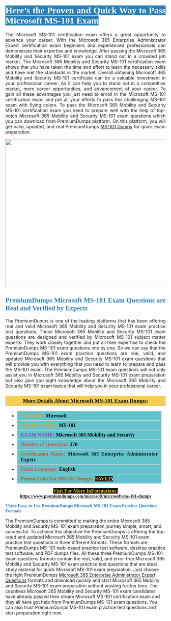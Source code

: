 <h1 style="text-align: justify;"><span style="color:#ffffff;"><span style="font-family:Georgia,serif;"><strong><span style="background-color:#2980b9;">Here’s the Proven and Quick Way to Pass Microsoft MS-101 Exam</span></strong></span></span></h1>

<p style="text-align: justify;">The Microsoft MS-101 certification exam offers a great opportunity to advance your career. With the Microsoft 365 Enterprise Administrator Expert certification exam beginners and experienced professionals can demonstrate their expertise and knowledge. After passing the Microsoft 365 Mobility and Security MS-101 exam you can stand out in a crowded job market. The Microsoft 365 Mobility and Security MS-101 certification exam shows that you have taken the time and effort to learn the necessary skills and have met the standards in the market. Overall obtaining Microsoft 365 Mobility and Security MS-101 certificate can be a valuable investment in your professional career. As it can help you to stand out in a competitive market, more career opportunities, and advancement of your career. To gain all these advantages you just need to enroll in the Microsoft MS-101 certification exam and put all your efforts to pass this challenging MS-101 exam with flying colors. To pass the Microsoft 365 Mobility and Security MS-101 certification exam you need to prepare well with the help of top-notch Microsoft 365 Mobility and Security MS-101 exam questions which you can download from PremiumDumps platform. On this platform, you will get valid, updated, and real PremiumDumps <a href="https://www.premiumdumps.com/microsoft/microsoft-ms-101-dumps">MS-101 Dumps</a> for quick exam preparation.</p>

<p style="text-align: center;"><a href="https://www.premiumdumps.com/microsoft/microsoft-ms-101-dumps"><img alt="" src="https://i.imgur.com/KJGzbJ2.jpeg" style="width: 700px; height: 465px;" /></a></p>

<h2 style="text-align: justify;"><span style="color:#2980b9;"><span style="font-family:Georgia,serif;"><strong>PremiumDumps Microsoft MS-101 Exam Questions are Real and Verified by Experts</strong></span></span></h2>

<p style="text-align: justify;">The PremiumDumps is one of the leading platforms that has been offering real and valid Microsoft 365 Mobility and Security MS-101 exam practice test questions. These Microsoft 365 Mobility and Security MS-101 exam questions are designed and verified by Microsoft MS-101 subject matter experts. They work closely together and put all their expertise to check the PremiumDumps MS-101 exam questions one by one. So we can say that the PremiumDumps MS-101 exam practice questions are real, valid, and updated Microsoft 365 Mobility and Security MS-101 exam questions that will provide you with everything that you need to learn to prepare and pass the MS-101 exam. The PremiumDumps MS-101 exam questions will not only assist you in Microsoft 365 Mobility and Security MS-101 exam preparation but also give you sight knowledge about the Microsoft 365 Mobility and Security MS-101 exam topics that will help you in your professional career.</p>

<h3 style="background: #f7ce50; border: 1px solid rgb(204, 204, 204); padding: 5px 10px; text-align: center;"><span style="font-family:Georgia,serif;"><u><u><span style="color:#000000;"><span style="font-size:11pt"><span style="line-height:normal"><b><span style="font-size:13.0pt"><span cambria="">More Details About Microsoft MS-101 Exam Dumps:</span></span></b></span></span></span></u></u></span></h3>

<ul>
	<li style="margin:0cm 10pt">
	<div style="background:#61c4cd; border: 1px solid rgb(204, 204, 204); padding: 5px 10px; text-align: justify;"><span style="font-family:Georgia,serif;"><span style="font-size:11pt"><span style="line-height:normal"><b><span style="font-size:12.0pt"><span new="" roman="" times=""><span style="color:#f39c12;">VENDOR:</span> <span style="color:#000000;">Microsoft</span></span></span></b></span></span></span></div>
	</li>
	<li style="margin:0cm 10pt">
	<div style="background: #61c4cd; border: 1px solid rgb(204, 204, 204); padding: 5px 10px; text-align: justify;"><span style="font-family:Georgia,serif;"><span style="font-size:11pt"><span style="line-height:normal"><b><span style="font-size:12.0pt"><span new="" roman="" times=""><span style="color:#f39c12;">EXAM CCODE:</span> <span style="color:#000000;">MS-101</span></span></span></b></span></span></span></div>
	</li>
	<li style="margin:0cm 10pt">
	<div style="background: #61c4cd; border: 1px solid rgb(204, 204, 204); padding: 5px 10px; text-align: justify;"><span style="font-family:Georgia,serif;"><span style="font-size:11pt"><span style="line-height:normal"><b><span style="font-size:12.0pt"><span new="" roman="" times=""><span style="color:#8e44ad;">EXAM NAME:</span> <span style="color:#000000;">Microsoft 365 Mobility and Security</span></span></span></b></span></span></span></div>
	</li>
	<li style="margin:0cm 10pt">
	<div style="background: #61c4cd; border: 1px solid rgb(204, 204, 204); padding: 5px 10px;"><span style="font-family:Georgia,serif;"><span style="font-size:11pt"><span style="line-height:normal"><b><span style="font-size:12.0pt"><span new="" roman="" times=""><span style="color:#e74c3c;">Number of Questions:</span><span style="color:#000000;"><span style="color:#f1c40f;"> </span>370</span></span></span></b></span></span></span></div>
	</li>
	<li style="margin:0cm 10pt">
	<div style="background: #61c4cd; border: 1px solid rgb(204, 204, 204); padding: 5px 10px; text-align: justify;"><span style="font-family:Georgia,serif;"><span style="font-size:11pt"><span style="line-height:normal"><b><span style="font-size:12.0pt"><span new="" roman="" times=""><span style="color:#d35400;">Certification Name:</span> Microsoft 365 Enterprise Administrator Expert</span></span></b></span></span></span></div>
	</li>
	<li style="margin:0cm 10pt">
	<div style="background: #61c4cd; border: 1px solid rgb(204, 204, 204); padding: 5px 10px; text-align: justify;"><span style="font-family:Georgia,serif;"><span style="font-size:11pt"><span style="line-height:normal"><b><span style="font-size:12.0pt"><span new="" roman="" times=""><span style="color:#e74c3c;">Exam Language:</span> <span style="color:#000000;">English</span></span></span></b></span></span></span></div>
	</li>
	<li style="margin:0cm 10pt">
	<div style="background: #61c4cd; border: 1px solid rgb(204, 204, 204); padding: 5px 10px;"><span style="font-family:Georgia,serif;"><span style="font-size:11pt"><span style="line-height:normal"><b><span style="font-size:12.0pt"><span new="" roman="" times=""><span style="color:#d35400;">Promo Code For MS-101 Dumps:</span><span style="color:#f1c40f;"> <span style="background-color:#000000;">SAVE</span></span><span style="color:#ffffff;"><span style="background-color:#000000;">25</span></span></span></span></b></span></span></span></div>
	</li>
</ul>

<p style="text-align: center;"><span style="font-family:Georgia,serif;"><strong><span style="font-size:16px;"><span style="color:#f1c40f;"><span style="background-color:#000000;">Visit For More InFormations:</span></span></span> <a href="https://www.premiumdumps.com/microsoft/microsoft-ms-101-dumps">https://www.premiumdumps.com/microsoft/microsoft-ms-101-dumps</a></strong></span></p>

<p><span style="color:#2980b9;"><span style="font-family:Georgia,serif;"><strong><strong><strong>Three Easy-to-Use PremiumDumps Microsoft MS-101 Exam Practice Questions Formats</strong></strong></strong></span></span></p>

<p>The PremiumDumps is committed to making the entire Microsoft 365 Mobility and Security MS-101 exam preparation journey simple, smart, and successful. To achieve this objective the PremiumDumps is offering the top-rated and updated Microsoft 365 Mobility and Security MS-101 exam practice test questions in three different formats. These formats are PremiumDumps MS-101 web-based practice test software, desktop practice test software, and PDF dumps files. All these three PremiumDumps MS-101 exam questions formats contain the real, valid, and error-free Microsoft 365 Mobility and Security MS-101 exam practice test questions that are ideal study material for quick Microsoft MS-101 exam preparation. Just choose the right PremiumDumps <a href="https://www.premiumdumps.com/microsoft/microsoft-365-dumps">Microsoft 365 Enterprise Administrator Expert Questions</a> formats and download quickly and start Microsoft 365 Mobility and Security MS-101 exam preparation without wasting further time. The countless Microsoft 365 Mobility and Security MS-101 exam candidates have already passed their dream Microsoft MS-101 certification exam and they all have got help from PremiumDumps MS-101 exam questions. You can also trust PremiumDumps MS-101 exam practice test questions and start preparation right now.</p>
